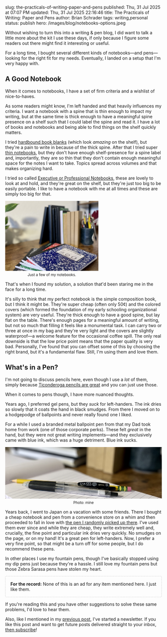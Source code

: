 slug: the-practicals-of-writing-paper-and-pens
published: Thu, 31 Jul 2025 at 07:07 PM
updated: Thu, 31 Jul 2025 22:16:46 
title: The Practicals of Writing: Paper and Pens
author: Brian Schrader
tags: writing,personal
status: publish
hero: /images/blog/notebooks-options.jpeg

Without wishing to turn this into a writing & pen blog, I did want to talk a little more about the kit I use these days, if only because I figure some readers out there might find it interesting or useful.

For a long time, I bought several different kinds of notebooks&mdash;and pens&mdash;looking for the right fit for my needs. Eventually, I landed on a setup that I'm very happy with.

## A Good Notebook

When it comes to notebooks, I have a set of firm criteria and a wishlist of nice-to-haves.

As some readers might know, I'm left handed and that heavily influences my criteria. I want a notebook with a spine that is thin enough to impact my writing, but at the same time is thick enough to have a meaningful spine presence on a shelf such that I could label the spine and read it. I have a lot of books and notebooks and being able to find things on the shelf quickly matters.

I tried [hardbound book blanks][blank] (which look *amazing* on the shelf), but they're a pain to write in because of the thick spine. After that I tried super [thin notebooks][thin], but they don't have enough shelf-presence for a spine label and, importantly, they are so thin that they don't contain enough meaningful space for the notes I want to take. Topics spread across volumes and that makes organizing hard.

I tried so called [Executive or Professional Notebooks][exec], these are lovely to look at and hold, and they're great on the shelf, but they're just too big to be easily portable. I like to have a notebook with me at all times and these are simply too big for that.

<div class="image-right" style="width: 300px;">
<img src="/images/blog/notebooks-options.jpeg" style="max-width: 100%;">
<center><small><caption>Just a few of my notebooks.</caption></small></center>
</div>

That's when I found my solution, a solution that'd been staring me in the face for a long time.

It's silly to think that my perfect notebook is the simple composition book, but I think it might be. They're super cheap (often only 50¢) and the colored covers (which formed the foundation of my early schooling organizational system) are very useful. They're thick enough to have a good spine, but lay flat on the table. There's enough pages for a meaningful amount of writing, but not so much that filling it feels like a monumental task. I can carry two or three at once in my bag and they're very light and the covers are slightly waterproof&mdash;a welcome feature for the occasional coffee spill. The only real downside is that the low price point means that the paper quality is very bad. Personally, I've found that you can offset some of this by choosing the right brand, but it's a fundamental flaw. Still, I'm using them and love them.


## What's in a Pen?

I'm not going to discuss pencils here, even though I use a *lot* of them, simply because [Ticonderoga pencils are great][tic] and you can just use those.

When it comes to pens though, I have more nuanced thoughts.

Years ago, I preferred gel pens, but they *suck* for left-handers. The ink dries so slowly that it coats the hand in black smudges. From there I moved on to a hodgepodge of ballpoints and never really found one I liked.

For a while I used a branded metal ballpoint pen from that my Dad took home from work (one of those corporate perks). These felt *great* in the hand, but they were not great writing implements&mdash;and they exclusively came with blue ink, which was a huge detriment. Blue ink sucks.

<div class="image-center" style="width: 100%;">
<img src="/images/blog/sarasa-pen-setup.jpeg" style="max-width: 100%;">
<center><small><caption>Photo: mine</caption></small></center>
</div>

Years back, I went to Japan on a vacation with some friends. There I bought a cheap notebook and pen from a convenience store on a whim and then proceeded to fall in love with [the pen I randomly picked up there][pen]. I've used them ever since and while they are cheap, they write extremely well and, crucially, the fine point and particular ink dries very quickly. No smudges on the page, or on my hand! It's a great pen for left-handers. Now, I prefer a very fine point, so that might be a turn off for some people, but I do recommend these pens.

In other places I use my fountain pens, though I've basically stopped using my dip pens just because they're a hassle. I still love my fountain pens but those Zebra Sarasa pens have stolen my heart.

<div style="padding: 1rem; border: 1px dashed #ccc; border-radius: 3px;">
<b>For the record:</b> None of this is an ad for any item mentioned here. I just like them.
</div>

If you're reading this and you have other suggestions to solve these same problems, I'd love to hear them.

Also, like I mentioned in my [previous post][prev], I've started a newsletter. If you like this post and want to get future posts delivered straight to your inbox, [then subscribe](https://sendfox.com/brianschrader/)!

[pen]: https://www.amazon.com/dp/B075YNTT8S
[tic]: https://weareticonderoga.com
[blank]: https://www.amazon.com/dp/B0BLC876QN
[exec]: https://www.amazon.com/dp/B07YLTJHH4
[thin]: https://www.amazon.com/dp/B07QDRVDPK
[prev]: /archive/starting-a-newsletter/
